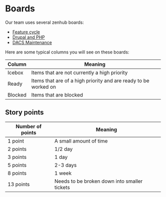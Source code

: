 # Boards

Our team uses several zenhub boards:
* [Feature cycle](https://app.zenhub.com/workspaces/feature-work-cycle-board-571691cab409d8d821b873be/board)
* [Drupal and PHP](https://app.zenhub.com/workspaces/drupal-and-php-62754d9e00fb43001116d7a4/board)
* [DACS Maintenance](https://app.zenhub.com/workspaces/dacs-maintenance-5da0db919c4ddf0001b2eb92/board?filterLogic=any&labels=maintenance,dependencies)

Here are some typical columns you will see on these boards:

| Column | Meaning  |
|---|---|
| Icebox | Items that are not currently a high priority |
| Ready  | Items that are of a high priority and are ready to be worked on  |
| Blocked | Items that are blocked |

## Story points

| Number of points | Meaning |
|---|---|
|1 point|A small amount of time|
|2 points|1/2 day|
|3 points|1 day|
|5 points|2-3 days|
|8 points|1 week|
|13 points|Needs to be broken down into smaller tickets|
